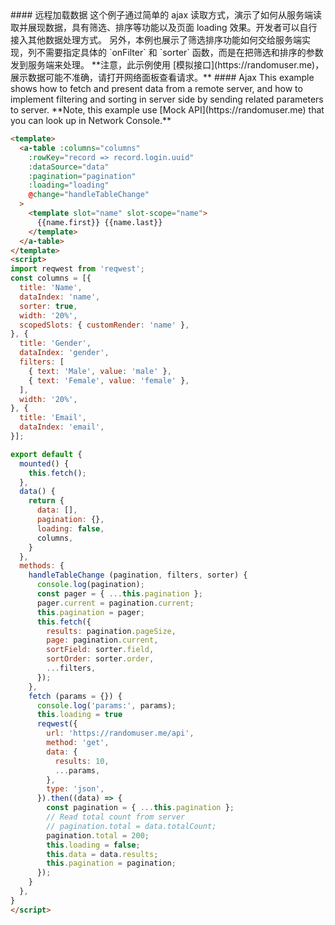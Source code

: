 <cn>
#### 远程加载数据
这个例子通过简单的 ajax 读取方式，演示了如何从服务端读取并展现数据，具有筛选、排序等功能以及页面 loading 效果。开发者可以自行接入其他数据处理方式。
另外，本例也展示了筛选排序功能如何交给服务端实现，列不需要指定具体的 `onFilter` 和 `sorter` 函数，而是在把筛选和排序的参数发到服务端来处理。
**注意，此示例使用 [模拟接口](https://randomuser.me)，展示数据可能不准确，请打开网络面板查看请求。**
</cn>

<us>
#### Ajax
This example shows how to fetch and present data from a remote server, and how to implement filtering and sorting in server side by sending related parameters to server.
**Note, this example use [Mock API](https://randomuser.me) that you can look up in Network Console.**
</us>

```html
<template>
  <a-table :columns="columns"
    :rowKey="record => record.login.uuid"
    :dataSource="data"
    :pagination="pagination"
    :loading="loading"
    @change="handleTableChange"
  >
    <template slot="name" slot-scope="name">
      {{name.first}} {{name.last}}
    </template>
  </a-table>
</template>
<script>
import reqwest from 'reqwest';
const columns = [{
  title: 'Name',
  dataIndex: 'name',
  sorter: true,
  width: '20%',
  scopedSlots: { customRender: 'name' },
}, {
  title: 'Gender',
  dataIndex: 'gender',
  filters: [
    { text: 'Male', value: 'male' },
    { text: 'Female', value: 'female' },
  ],
  width: '20%',
}, {
  title: 'Email',
  dataIndex: 'email',
}];

export default {
  mounted() {
    this.fetch();
  },
  data() {
    return {
      data: [],
      pagination: {},
      loading: false,
      columns,
    }
  },
  methods: {
    handleTableChange (pagination, filters, sorter) {
      console.log(pagination);
      const pager = { ...this.pagination };
      pager.current = pagination.current;
      this.pagination = pager;
      this.fetch({
        results: pagination.pageSize,
        page: pagination.current,
        sortField: sorter.field,
        sortOrder: sorter.order,
        ...filters,
      });
    },
    fetch (params = {}) {
      console.log('params:', params);
      this.loading = true
      reqwest({
        url: 'https://randomuser.me/api',
        method: 'get',
        data: {
          results: 10,
          ...params,
        },
        type: 'json',
      }).then((data) => {
        const pagination = { ...this.pagination };
        // Read total count from server
        // pagination.total = data.totalCount;
        pagination.total = 200;
        this.loading = false;
        this.data = data.results;
        this.pagination = pagination;
      });
    }
  },
}
</script>
```
